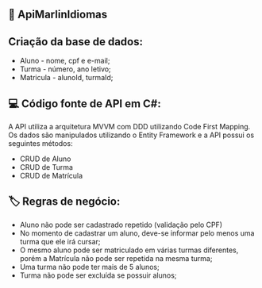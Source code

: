 ## 🚀 ApiMarlinIdiomas

## Criação da base de dados: 

  - Aluno - nome, cpf e e-mail;
  - Turma - número, ano letivo;
  - Matricula - alunoId, turmaId;

 
## 💻 Código fonte de API em C#: 
A API utiliza a arquitetura MVVM com DDD utilizando Code First Mapping. 
Os dados são manipulados utilizando o Entity Framework e a API possui os seguintes métodos: 

  - CRUD de Aluno 
  - CRUD de Turma 
  - CRUD de Matrícula
    

## 🏷️ Regras de negócio:
  - Aluno não pode ser cadastrado repetido (validação pelo CPF) 
  - No momento de cadastrar um aluno, deve-se informar pelo menos uma turma que ele irá cursar; 
  - O mesmo aluno pode ser matriculado em várias turmas diferentes, porém a Matrícula não pode ser repetida na mesma turma; 
  - Uma turma não pode ter mais de 5 alunos; 
  - Turma não pode ser excluída se possuir alunos; 


